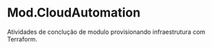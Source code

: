 # Mod.CloudAutomation
Atividades de conclução de modulo provisionando infraestrutura com Terraform.
